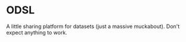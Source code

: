 # ODSL
A little sharing platform for datasets (just a massive muckabout). Don't expect anything to work.
